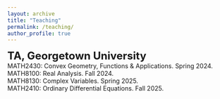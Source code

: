 ```yaml
---
layout: archive
title: "Teaching"
permalink: /teaching/
author_profile: true
---
```


<b><font size=5>TA, Georgetown University</font></b>  
MATH2430: Convex Geometry, Functions & Applications. Spring 2024.  
MATH8100: Real Analysis. Fall 2024.  
MATH8130: Complex Variables. Spring 2025.  
MATH2410: Ordinary Differential Equations. Fall 2025.
